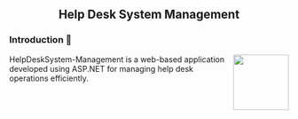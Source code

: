 <h2 align="center">Help Desk System Management</h2>

<h3> Introduction 📒 </h3>


<img align="right" height="100" src="https://tenor.com/bO6mt.gif" />


<div>
<p>HelpDeskSystem-Management is a web-based application developed using ASP.NET for managing help desk operations efficiently.</p>
</div>
